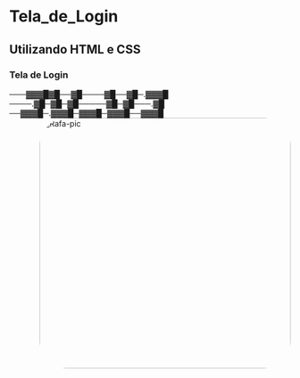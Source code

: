# Tela_de_Login
## Utilizando HTML e CSS 
### Tela de Login

───▓▓▓█▓█──▓█────▓█──▓█─.▓▓▓█
────.▓█─▓█─▓█─────▓█─▓█───.▓█
──▓▓▓█─.▓▓▓█─▓▓▓█─▓▓▓█──▓▓▓█
  <img align="right" alt="Rafa-pic" height="450" style="border-radius:50px;" src="https://github.com/JVOA02/Tela_de_Login_Simples/blob/main/TELA_DE_LOGIN_1.PNG">
